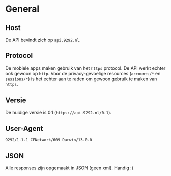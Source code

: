 # General
## Host
De API bevindt zich op `api.9292.nl`.

## Protocol
De mobiele apps maken gebruik van het `https` protocol. De API werkt echter ook
gewoon op `http`. Voor de privacy-gevoelige resources (`accounts/*` en
`sessions/*`) is het echter aan te raden om gewoon gebruik te maken van `https`.

## Versie
De huidige versie is 0.1 (`https://api.9292.nl/0.1`).

## User-Agent

	9292/1.1.1 CFNetwork/609 Darwin/13.0.0

## JSON
Alle responses zijn opgemaakt in JSON (geen xml). Handig :)
